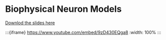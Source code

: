 # Biophysical Neuron Models

[Downlod the slides here](W1-V3-biophysical-models.pptx)

:::{iframe} https://www.youtube.com/embed/9zD430EQga8
:width: 100%
:::
